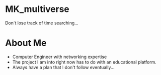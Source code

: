 # MK_multiverse
Don't lose track of time searching... 
<!DOCTYPE html>
<html lang="en">
<head>
    <meta charset="UTF-8">
    <meta name="viewport" content="width=device-width, initial-scale=1.0">
    <title>About Me</title>
</head>
<body>
    <h1>About Me</h1>
    <ul>
        <li>Computer Engineer with networking expertise</li>
        <li>The project I am into right now has to do with an educational platform. </li>
        <li> Always have a plan that I don't follow eventually... </li>
    </ul>
</body>
</html>
